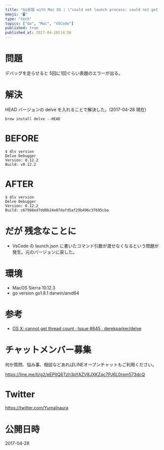 ```yaml
---
title: "Go言語 with Mac OS | \"could not launch process: could not get thread cou"
emoji: "🖥"
type: "tech"
topics: ["Go", "Mac", "VSCode"]
published: true
published_at: 2017-04-28t14:56
---
```


# 問題

デバッグを走らせると 5回に1回ぐらい表題のエラーが出る。

# 解決

HEAD バージョンの delve を入れることで解決した。(2017-04-28 現在)

```
brew install delve --HEAD
```

# BEFORE

```
$ dlv version
Delve Debugger
Version: 0.12.2
Build: v0.12.2
```

# AFTER

```
$ dlv version
Delve Debugger
Version: 0.12.2
Build: c67986ed7dd0b24e07dafd5af29b496c37695cba
```

# だが 残念なことに

- VsCode の launch.json に書いたコマンド引数が渡せなくなるという問題が発生。元のバージョンに戻した。

# 環境

- MacOS Sierra 10.12.3
- go version go1.8.1 darwin/amd64

# 参考

- [OS X: cannot get thread count · Issue #645 · derekparker/delve](https://github.com/derekparker/delve/issues/645#issuecomment-268020333)








<!-- Update From Qiita API -->

# チャットメンバー募集


何か質問、悩み事、相談などあればLINEオープンチャットもご利用ください。

https://line.me/ti/g2/eEPltQ6Tzh3pYAZV8JXKZqc7PJ6L0rpm573dcQ





# Twitter


https://twitter.com/YumaInaura


<!-- Update From Qiita API -->



# 公開日時

2017-04-28
